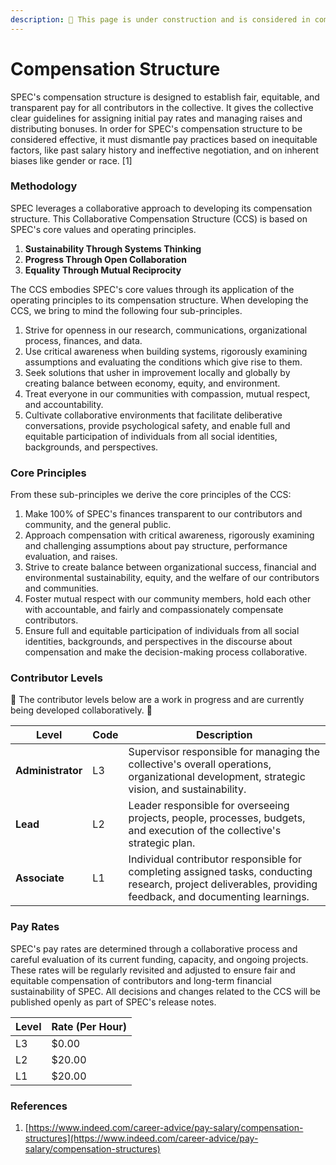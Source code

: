 ```yaml
---
description: 🚧 This page is under construction and is considered in complete 🚧
---
```


# Compensation Structure

SPEC's compensation structure is designed to establish fair, equitable, and transparent pay for all contributors in the collective. It gives the collective clear guidelines for assigning initial pay rates and managing raises and distributing bonuses. In order for SPEC's compensation structure to be considered effective, it must dismantle pay practices based on inequitable factors, like past salary history and ineffective negotiation, and on inherent biases like gender or race. \[1]

### Methodology

SPEC leverages a collaborative approach to developing its compensation structure. This Collaborative Compensation Structure (CCS) is based on SPEC's core values and operating principles.

1. **Sustainability Through Systems Thinking**
2. **Progress Through Open Collaboration**
3. **Equality Through Mutual Reciprocity**

The CCS embodies SPEC's core values through its application of the operating principles to its compensation structure. When developing the CCS, we bring to mind the following four sub-principles.

1. Strive for openness in our research, communications, organizational process, finances, and data.
2. Use critical awareness when building systems, rigorously examining assumptions and evaluating the conditions which give rise to them.
3. Seek solutions that usher in improvement locally and globally by creating balance between economy, equity, and environment.
4. Treat everyone in our communities with compassion, mutual respect, and accountability.
5. Cultivate collaborative environments that facilitate deliberative conversations, provide psychological safety, and enable full and equitable participation of individuals from all social identities, backgrounds, and perspectives.

### Core Principles

From these sub-principles we derive the core principles of the CCS:

1. Make 100% of SPEC's finances transparent to our contributors and community, and the general public.
2. Approach compensation with critical awareness, rigorously examining and challenging assumptions about pay structure, performance evaluation, and raises.
3. Strive to create balance between organizational success, financial and environmental sustainability, equity, and the welfare of our contributors and communities.
4. Foster mutual respect with our community members, hold each other with accountable, and fairly and compassionately compensate contributors.
5. Ensure full and equitable participation of individuals from all social identities, backgrounds, and perspectives in the discourse about compensation and make the decision-making process collaborative.

### Contributor Levels

🚧 The contributor levels below are a work in progress and are currently being developed collaboratively. 🚧

| Level              | Code | Description                                                                                                                                                 |
| ------------------ | ---- | ----------------------------------------------------------------------------------------------------------------------------------------------------------- |
| **Administrator**  | L3   | Supervisor responsible for managing the collective's overall operations, organizational development, strategic vision, and sustainability.                  |
| **Lead**           | L2   | Leader responsible for overseeing projects, people, processes, budgets, and  execution of the collective's strategic plan.                                  |
| **Associate**      | L1   | Individual contributor responsible for completing assigned tasks, conducting research, project deliverables, providing feedback, and documenting learnings. |

### Pay Rates

SPEC's pay rates are determined through a collaborative process and careful evaluation of its current funding, capacity, and ongoing projects. These rates will be regularly revisited and adjusted to ensure fair and equitable compensation of contributors and long-term financial sustainability of SPEC. All decisions and changes related to the CCS will be published openly as part of SPEC's release notes.

| Level | Rate (Per Hour) |
| ----- | --------------- |
| L3    | $0.00           |
| L2    | $20.00          |
| L1    | $20.00          |

### References

1. [https://www.indeed.com/career-advice/pay-salary/compensation-structures](https://www.indeed.com/career-advice/pay-salary/compensation-structures)
